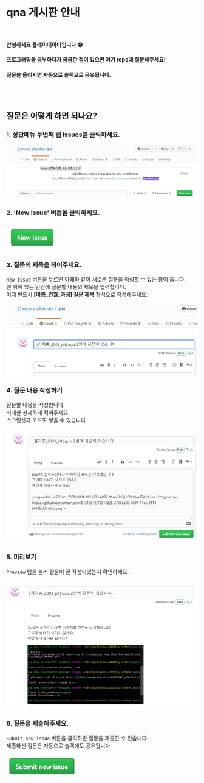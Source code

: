 # qna 게시판 안내
<br/>

#### 안녕하세요 플레이데이터입니다 😁
#### 프로그래밍을 공부하다가 궁금한 점이 있으면 여기 repo에 질문해주세요! 
#### 질문을 올리시면 자동으로 슬랙으로 공유됩니다. 
<br/><br/>

## 질문은 어떻게 하면 되나요?
### 1. 상단메뉴 두번째 탭 Issues를 클릭하세요.

![Menu](./images/menu.jpg)
<br/>

### 2. 'New Issue' 버튼을 클릭하세요. 

![Btn](./images/newissuebtn.jpg)
<br/>

### 3. 질문의 제목을 적어주세요. 

`New issue` 버튼을 누르면 아래와 같이 새로운 질문을 작성할 수 있는 창이 뜹니다.<br/>
맨 위에 있는 빈칸에 질문할 내용의 제목을 입력합니다.<br/>
이때 반드시 **[이름_연월_과정] 질문 제목** 형식으로 작성해주세요.

![Title](./images/title_new.jpg)
<br/>

### 4. 질문 내용 작성하기

질문할 내용을 작성합니다.<br/>
최대한 상세하게 적어주세요. <br/>
스크린샷과 코드도 넣을 수 있습니다. 

![Content](./images/body.jpg)
<br/>

### 5. 미리보기

`Preview` 탭을 눌러 질문이 잘 작성되었는지 확인하세요.

![Preview](./images/preview_new.jpg)
<br/>

### 6. 질문을 제출해주세요.

`Submit new issue` 버튼을 클릭하면 질문을 제출할 수 있습니다. <br/>
제출하신 질문은 자동으로 슬랙에도 공유됩니다. 

![Submit](./images/submit.jpg)
